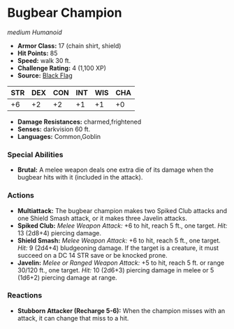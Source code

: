 # Bugbear Champion

*medium* *Humanoid*

- **Armor Class:** 17 (chain shirt, shield)
- **Hit Points:** 85 
- **Speed:** walk 30 ft.
- **Challenge Rating:** 4 (1,100 XP)
- **Source:** [Black Flag](https://koboldpress.com/kpstore/product/tovrpg-pg-mv/)

| STR | DEX | CON | INT | WIS | CHA |
| --- | --- | --- | --- | --- | --- |
| +6 | +2 | +2 | +1 | +1 | +0 |

- **Damage Resistances:** charmed,frightened
- **Senses:** darkvision 60 ft.
- **Languages:** Common,Goblin

### Special Abilities

- **Brutal:** A melee weapon deals one extra die of its damage when the bugbear hits with it (included in the attack).

### Actions

- **Multiattack:** The bugbear champion makes two Spiked Club attacks and one Shield Smash attack, or it makes three Javelin attacks.
- **Spiked Club:** _Melee Weapon Attack:_ +6 to hit, reach 5 ft., one target. _Hit:_ 13 (2d8+4) piercing damage.
- **Shield Smash:** _Melee Weapon Attack:_ +6 to hit, reach 5 ft., one target. _Hit:_ 9 (2d4+4) bludgeoning damage. If the target is a creature, it must succeed on a DC 14 STR save or be knocked prone.
- **Javelin:** _Melee or Ranged Weapon Attack:_ +5 to hit, reach 5 ft. or range 30/120 ft., one target. _Hit:_ 10 (2d6+3) piercing damage in melee or 5 (1d6+2) piercing damage at range.

### Reactions

- **Stubborn Attacker (Recharge 5-6):** When the champion misses with an attack, it can change that miss to a hit.
